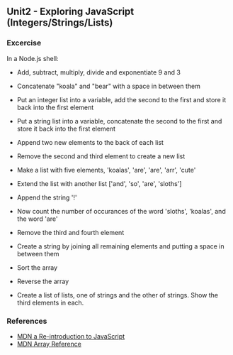 Unit2  - Exploring JavaScript (Integers/Strings/Lists)
---

### **Excercise**

In a Node.js shell:

* Add, subtract, multiply, divide and exponentiate 9 and 3
* Concatenate "koala" and "bear" with a space in between them
* Put an integer list into a variable, add the second to the first and store it back into the first element
* Put a string list into a variable, concatenate the second to the first and store it back into the first element
* Append two new elements to the back of each list
* Remove the second and third element to create a new list

* Make a list with five elements, 'koalas', 'are', 'are', 'arr', 'cute'
* Extend the list with another list ['and', 'so', 'are', 'sloths']
* Append the string '!'
* Now count the number of occurances of the word 'sloths', 'koalas', and the word 'are'
* Remove the third and fourth element
* Create a string by joining all remaining elements and putting a space in between them
* Sort the array
* Reverse the array

* Create a list of lists, one of strings and the other of strings.  Show the third elements in each.

### References

* [MDN a Re-introduction to JavaScript](https://developer.mozilla.org/en-US/docs/Web/JavaScript/A_re-introduction_to_JavaScript)
* [MDN Array Reference](https://developer.mozilla.org/en-US/docs/Web/JavaScript/Reference/Global_Objects/Array)
